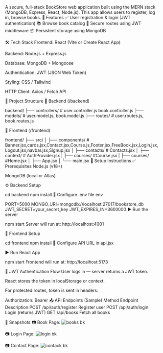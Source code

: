 A secure, full-stack BookStore web application built using the MERN stack (MongoDB, Express, React, Node.js). This app allows users to register, log in, browse books.
🚀 Features
✅ User registration & login (JWT authentication)
📚 Browse book catalog
🔐 Secure routes using JWT middleware
📦 Persistent storage using MongoDB

🛠️ Tech Stack
Frontend: React (Vite or Create React App)

Backend: Node.js + Express.js

Database: MongoDB + Mongoose

Authentication: JWT (JSON Web Token)

Styling: CSS / Tailwind 

HTTP Client: Axios / Fetch API

🧩 Project Structure
📁 Backend (/backend)

backend/
├── controllers/      # user.controller.js book.controller.js
├── models/           # user.model.js, book.model.js
├── routes/           #  user.routes.js, book.routes.js

📁 Frontend (/frontend)

frontend/
├── src/
│   ├── components/          # Banner.jsx,cards.jsx,Contact.jsx,Course.js,Footer.jsx,FreeBook.jsx,Login.jsx,Logout.jsx,navbar.jsx,Signup.jsx
│   ├── contacts/            # Contacts.jsx
│   ├── context/             # AuthProvider.jsx
|   ├── courses/             #Course.jsx
|   ├── courses/             #Home.jsx
│   ├── App.jsx
│   └── main.jsx 
🔧 Setup Instructions
✅ Prerequisites
Node.js (v18+)

MongoDB (local or Atlas)

⚙️ Backend Setup

cd backend
npm install
🔑 Configure .env file
env

PORT=5000
MONGO_URI=mongodb://localhost:27017/bookstore_db
JWT_SECRET=your_secret_key
JWT_EXPIRES_IN=3600000
▶️ Run the server

npm start
Server will run at: http://localhost:4001

📱 Frontend Setup

cd frontend
npm install
🔧 Configure API URL in api.jsx



▶️ Run React App

npm start
Frontend will run at: http://localhost:5173

🔐 JWT Authentication Flow
User logs in — server returns a JWT token.

React stores the token in localStorage or context.

For protected routes, token is sent in headers:


Authorization: Bearer <token>
📤 API Endpoints (Sample)
Method	Endpoint	Description
POST	/api/auth/register	Register user
POST	/api/auth/login	Login (returns JWT)
GET	/api/books	Fetch all books


📸 Snapshots
📷 Book Page: ![books bk](https://github.com/user-attachments/assets/b1fe8407-ba95-471a-9d68-6f96abedc8cd)

📷 Login Page: ![login bk](https://github.com/user-attachments/assets/ca27049c-0d94-4747-9e4c-27d48674f619)

📷 Contact Page: ![contack bk](https://github.com/user-attachments/assets/2dd909a1-83f2-4dc5-a6ee-8b1cd43a0d42)




